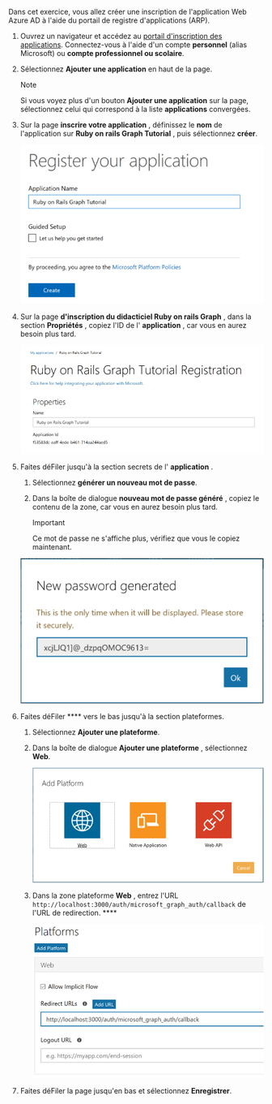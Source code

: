 <!-- markdownlint-disable MD002 MD041 -->

Dans cet exercice, vous allez créer une inscription de l'application Web Azure AD à l'aide du portail de registre d'applications (ARP).

1. Ouvrez un navigateur et accédez au [portail d'inscription des applications](https://apps.dev.microsoft.com). Connectez-vous à l'aide d'un compte **personnel** (alias Microsoft) ou **compte professionnel ou scolaire**.

1. Sélectionnez **Ajouter une application** en haut de la page.

    > [!NOTE]
    > Si vous voyez plus d'un bouton **Ajouter une application** sur la page, sélectionnez celui qui correspond à la liste **applications** convergées.

1. Sur la page **inscrire votre application** , définissez le **nom** de l'application sur **Ruby on rails Graph Tutorial** , puis sélectionnez **créer**.

    ![Capture d'écran de la création d'une nouvelle application dans le site Web du portail d'inscription des applications](./images/arp-create-app-01.png)

1. Sur la page **d'inscription du didacticiel Ruby on rails Graph** , dans la section **Propriétés** , copiez l'ID de l' **application** , car vous en aurez besoin plus tard.

    ![Capture d'écran de l'ID de l'application nouvellement créée](./images/arp-create-app-02.png)

1. Faites déFiler jusqu'à la section secrets de l' **application** .

    1. Sélectionnez **générer un nouveau mot de passe**.
    1. Dans la boîte de dialogue **nouveau mot de passe généré** , copiez le contenu de la zone, car vous en aurez besoin plus tard.

        > [!IMPORTANT]
        > Ce mot de passe ne s'affiche plus, vérifiez que vous le copiez maintenant.

    ![Capture d'écran du mot de passe d'une application nouvellement créée](./images/arp-create-app-03.png)

1. Faites déFiler **** vers le bas jusqu'à la section plateformes.

    1. Sélectionnez **Ajouter une plateforme**.
    1. Dans la boîte de dialogue **Ajouter une plateforme** , sélectionnez **Web**.

        ![Capture d'écran création d'une plateforme pour l'application](./images/arp-create-app-04.png)

    1. Dans la zone plateforme **Web** , entrez l'URL `http://localhost:3000/auth/microsoft_graph_auth/callback` de l'URL de redirection. ****

        ![Capture d'écran de la plateforme Web récemment ajoutée pour l'application](./images/arp-create-app-05.png)

1. Faites déFiler la page jusqu'en bas et sélectionnez **Enregistrer**.